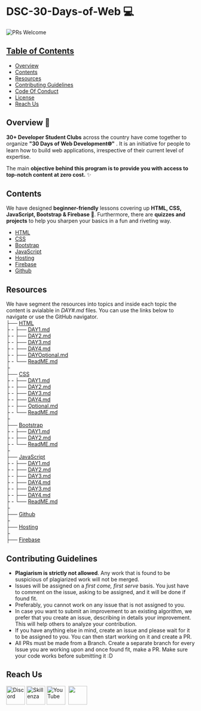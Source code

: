 # DSC-30-Days-of-Web 💻

 <img src="https://img.shields.io/badge/PRs-welcome-brightgreen.svg?style=for-the-badge" alt="PRs Welcome" /> <a href="https://github.com/30DaysofWebDEV/DSC-30-Days-of-Web/pulls" target="_blank">

<!-- TABLE OF CONTENTS -->
## Table of Contents

* [Overview](#overview)
* [Contents](#contents)
* [Resources](#resources)
* [Contributing Guidelines](#contributing-guidelines)
* [Code Of Conduct](#code-of-conduct)
* [License](#license)
* [Reach Us](#reach-us)


<!-- OVERVIEW -->
## Overview 📝

**30+ Developer Student Clubs**  across the country have come together to organize **"30 Days of Web Development🌐"** . 
It is an initiative for people to learn how to build web applications, irrespective of their current level of expertise.

The main **objective behind this program is to provide you with access to top-notch content at zero cost.** ✨


<!-- CONTENTS -->
## Contents

We have designed **beginner-friendly** lessons covering up **HTML, CSS, JavaScript, Bootstrap & Firebase 💛**. 
Furthermore, there are **quizzes and projects** to help you sharpen your basics in a fun and riveting way.

- [HTML](/HTML/ReadME.md)
- [CSS](/CSS/ReadME.md) 
- [Bootstrap](/Bootstrap/ReadME.md)
- [JavaScript](/JavaScript/ReadME.md)
- [Hosting](/Hosting/ReadME.md)
- [Firebase](/Firebase/ReadME.md)
- [Github](/Github/GITHUB.md)



## Resources

We have segment the resources into topics and inside each topic the content is avialable in _DAY#.md_ files. You can use the links below to navigate or use the GitHub navigator.
<br>
├── [HTML](https://github.com/30DaysofWebDEV/DSC-30-Days-of-Web/tree/main/HTML)<br>
├ - ├── [DAY1.md](https://github.com/30DaysofWebDEV/DSC-30-Days-of-Web/blob/main/HTML/DAY1.md)<br>
├ - ├── [DAY2.md](https://github.com/30DaysofWebDEV/DSC-30-Days-of-Web/blob/main/HTML/DAY2.md)<br>
├ - ├── [DAY3.md](https://github.com/30DaysofWebDEV/DSC-30-Days-of-Web/blob/main/HTML/DAY3.md)<br>
├ - ├── [DAY4.md](https://github.com/30DaysofWebDEV/DSC-30-Days-of-Web/blob/main/HTML/DAY4.md)<br>
├ - ├── [DAYOptional.md](https://github.com/30DaysofWebDEV/DSC-30-Days-of-Web/blob/main/HTML/DAYOptional.md)<br>
├ - └── [ReadME.md](https://github.com/30DaysofWebDEV/DSC-30-Days-of-Web/blob/main/HTML/ReadME.md)<br>
├<br>
├── [CSS](https://github.com/30DaysofWebDEV/DSC-30-Days-of-Web/tree/main/CSS)<br>
├ - ├── [DAY1.md](https://github.com/30DaysofWebDEV/DSC-30-Days-of-Web/blob/main/CSS/DAY1.md)<br>
├ - ├── [DAY2.md](https://github.com/30DaysofWebDEV/DSC-30-Days-of-Web/blob/main/CSS/DAY2.md)<br>
├ - ├── [DAY3.md](https://github.com/30DaysofWebDEV/DSC-30-Days-of-Web/blob/main/CSS/DAY3.md)<br>
├ - ├── [DAY4.md](https://github.com/30DaysofWebDEV/DSC-30-Days-of-Web/blob/main/CSS/DAY4.md)<br>
├ - ├── [Optional.md](https://github.com/30DaysofWebDEV/DSC-30-Days-of-Web/blob/main/CSS/Optional.md)<br>
├ - └── [ReadME.md](https://github.com/30DaysofWebDEV/DSC-30-Days-of-Web/blob/main/CSS/ReadME.md)<br>
├<br>
├── [Bootstrap](https://github.com/30DaysofWebDEV/DSC-30-Days-of-Web/tree/main/CSS)<br>
├ - ├── [DAY1.md](https://github.com/30DaysofWebDEV/DSC-30-Days-of-Web/blob/main/Bootstrap/DAY1.md)<br>
├ - ├── [DAY2.md](https://github.com/30DaysofWebDEV/DSC-30-Days-of-Web/blob/main/Bootstrap/DAY2.md)<br>
├ - └── [ReadME.md](https://github.com/30DaysofWebDEV/DSC-30-Days-of-Web/blob/main/Bootstrap/ReadME.md)<br>
├<br>
├── [JavaScript](https://github.com/30DaysofWebDEV/DSC-30-Days-of-Web/tree/main/JavaScript)<br>
├ - ├── [DAY1.md](https://github.com/30DaysofWebDEV/DSC-30-Days-of-Web/blob/main/JavaScript/DAY1.md)<br>
├ - ├── [DAY2.md](https://github.com/30DaysofWebDEV/DSC-30-Days-of-Web/blob/main/JavaScript/DAY2.md)<br>
├ - ├── [DAY3.md](https://github.com/30DaysofWebDEV/DSC-30-Days-of-Web/blob/main/JavaScript/DAY3.md)<br>
├ - ├── [DAY4.md](https://github.com/30DaysofWebDEV/DSC-30-Days-of-Web/blob/main/JavaScript/DAY4.md)<br>
├ - ├── [DAY3.md](https://github.com/30DaysofWebDEV/DSC-30-Days-of-Web/blob/main/JavaScript/DAY5.md)<br>
├ - ├── [DAY4.md](https://github.com/30DaysofWebDEV/DSC-30-Days-of-Web/blob/main/JavaScript/DAY6.md)<br>
├ - └── [ReadME.md](https://github.com/30DaysofWebDEV/DSC-30-Days-of-Web/blob/main/JavaScript/ReadME.md)<br>
├<br>
├── [Github](https://github.com/30DaysofWebDEV/DSC-30-Days-of-Web/blob/main/Github/GITHUB.md)<br>
├<br>
├── [Hosting](https://github.com/30DaysofWebDEV/DSC-30-Days-of-Web/tree/main/Hosting)<br>
├<br>
├── [Firebase](https://github.com/30DaysofWebDEV/DSC-30-Days-of-Web/tree/main/Firebase)<br>


<!-- CONTRIBUTING GUIDELINES -->
## Contributing Guidelines

- **Plagiarism is strictly not allowed**. Any work that is found to be suspicious of plagiarized work will not be merged.
- Issues will be assigned on a _first come, first serve_ basis. You just have to comment on the issue, asking to be assigned, and it will be done if found fit.
- Preferably, you cannot work on any issue that is not assigned to you.
- In case you want to submit an improvement to an existing algorithm, we prefer that you create an issue, describing in details your improvement. This will help others to analyze your contribution. 
- If you have anything else in mind, create an issue and please wait for it to be assigned to you. You can then start working on it and create a PR.
- All PRs must be made from a Branch. Create a separate branch for every Issue you are working upon and once found fit, make a PR.
Make sure your code works before submitting it :D

<!-- pls add license and CoC here -->

<!-- Reach Us -->
## Reach Us
[<img src="https://www.freepnglogos.com/uploads/discord-logo-png/discord-icon-flat-style-available-svg-png-eps-10.png" alt="Discord" width=50 height=50 />](https://discord.com/invite/TCvEVb94p9)
[<img src="https://d2785ds9rd1e5d.cloudfront.net/img/community_skillenza_circle@2x.png" alt="Skillenza" width=50 height=50 />](https://skillenza.com/challenge/30daysofwebdev)
[<img src="https://cdn.iconscout.com/icon/free/png-256/youtube-85-226402.png" alt="YouTube" width=50 height=50/>](https://www.youtube.com/channel/UCUASJcVXk_rmmFiyGOW4Qkg)&nbsp;
<a href="mailto:30daysofwebdevelopment@gmail.com"><img src="https://image.flaticon.com/icons/png/512/281/281769.png" width=50 height=50/></a>
